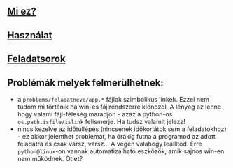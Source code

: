 ## [Mi ez?](doc/wtfit.md)
## [Használat](doc/usage.md)
## [Feladatsorok](problems/README.md)

## Problémák melyek felmerülhetnek:
* a ```problems/feladatneve/app.*``` fájlok szimbolikus linkek. Ezzel nem tudom mi történik ha 
win-es fájlrendszerre klónozol. A lényeg az lenne hogy valami fájl-féleség maradjon - azaz 
a python-os ```os.path.isfile/islink``` felismerje. Ha tudsz valamit jelezz!
* nincs kezelve az időtúllépés (nincsenek időkorlátok sem a feladatokhoz) - ez akkor jelenthet 
  problémát, ha órákig futna a programod az adott feladatra és csak vársz, vársz... A
  végén valahogy leállítod. Erre ```python@linux```-on vannak automatizálható eszközök, amik 
  sajnos win-en nem működnek. Ötlet?

